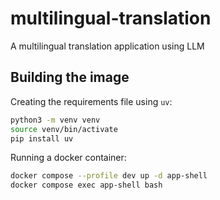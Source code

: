 # multilingual-translation
A multilingual translation application using LLM

## Building the image

Creating the requirements file using `uv`:
```bash
python3 -m venv venv
source venv/bin/activate
pip install uv
```

Running a docker container:
```bash
docker compose --profile dev up -d app-shell
docker compose exec app-shell bash
```
